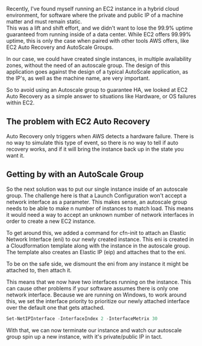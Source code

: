 Recently, I've found myself running an EC2 instance in a hybrid cloud environment, 
for software where the private and public IP of a machine matter and must remain static.  
This was a lift and shift effort, and we didn't want to lose the 99.9% uptime guaranteed
from running inside of a data center.  While EC2 offers 99.99% uptime, this is only the case
when paired with other tools AWS offers, like EC2 Auto Recovery and AutoScale Groups.  

In our case, we could have created single instances, in multiple availability zones, without
the need of an autoscale group.  The design of this application goes against the design of a
typical AutoScale application, as the IP's, as well as the machine name, are very important.  

So to avoid using an Autoscale group to guarantee HA, we looked at EC2 Auto Recovery as a simple
answer to situations like Hardware, or OS failures within EC2.  

## The problem with EC2 Auto Recovery

Auto Recovery only triggers when AWS detects a hardware failure.  There is no way to simulate this 
type of event, so there is no way to tell if auto recovery works, and if it will bring the instance
back up in the state you want it.

## Getting by with an AutoScale Group

So the next solution was to put our single instance inside of an autoscale group.  The challenge here
is that a Launch Configuration won't accept a network interface as a parameter.  This makes sense, an
autoscale group needs to be able to make n number of instances to match load.  This means it would need
a way to accept an unknown number of network interfaces in order to create a new EC2 instance.  

To get around this, we added a command for cfn-init to attach an Elastic Network Interface (eni) to 
our newly created instance.  This eni is created in a Cloudformation template along with the instance
in the autoscale group.  The template also creates an Elastic IP (eip) and attaches that to the eni.  

To be on the safe side, we dismount the eni from any instance it might be attached to, then attach it.

This means that we now have two interfaces running on the instance.  This can cause other problems if
your software assumes there is only one network interface.  Because we are running on Windows, to work 
around this, we set the interface priority to prioritize our newly attached interface over the default
one that gets attached.  

```ps1
Set-NetIPInterface -InterfaceIndex 2 -InterfaceMetrix 30
```

With that, we can now terminate our instance and watch our autoscale group spin up a new instance,
with it's private/public IP in tact.  
